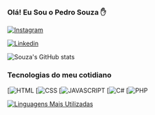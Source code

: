 

### Olá! Eu Sou o Pedro Souza ✋

[![Instagram](https://img.shields.io/badge/Instagram-E4405F?style=for-the-badge&logo=instagram&logoColor=white)](https://www.instagram.com/pedro_souzaa013/) 

[![Linkedin](https://img.shields.io/badge/LinkedIn-0077B5?style=for-the-badge&logo=linkedin&logoColor=white)](https://www.linkedin.com/in/pedro-souza-354316218/)

![Souza's GitHub stats](https://github-readme-stats.vercel.app/api?username=PedroSouza21&show_icons=true&theme=radical)

### Tecnologias do meu cotidiano

[![HTML](https://img.shields.io/badge/HTML5-E34F26?style=for-the-badge&logo=html5&logoColor=white )
[![CSS](https://img.shields.io/badge/CSS3-1572B6?style=for-the-badge&logo=css3&logoColor=white )
[![JAVASCRIPT](https://img.shields.io/badge/JavaScript-323330?style=for-the-badge&logo=javascript&logoColor=F7DF1E )
[![C#](https://img.shields.io/badge/C%23-239120?style=for-the-badge&logo=c-sharp&logoColor=white)
[![PHP](https://img.shields.io/badge/PHP-777BB4?style=for-the-badge&logo=php&logoColor=white)

[![Linguagens Mais Utilizadas](https://github-readme-stats.vercel.app/api/top-langs/?username=PedroSouza21&layout=compact)](https://github.com/anuraghazra/github-readme-stats)






